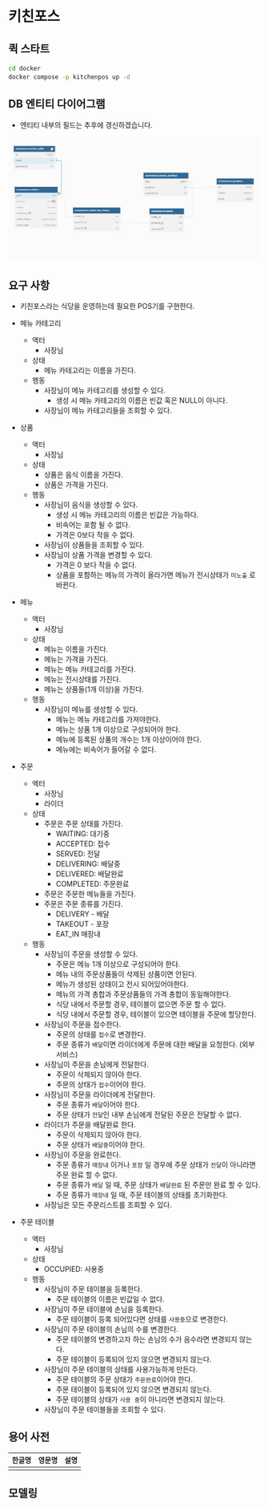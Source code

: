 # 키친포스

## 퀵 스타트

```sh
cd docker
docker compose -p kitchenpos up -d
```
## DB 엔티티 다이어그램
- 엔티티 내부의 필드는 추후에 갱신하겠습니다.

![DDD.JPG](DDD.JPG)


## 요구 사항

- 키친포스라는 식당을 운영하는데 필요한 POS기를 구현한다.
- 메뉴 카테고리
  - 액터  
    - 사장님
  - 상태
    - 메뉴 카테고리는 이름을 가진다.
  - 행동
    - 사장님이 메뉴 카테고리를 생성할 수 있다.
      - 생성 시 메뉴 카테고리의 이름은 빈값 혹은 NULL이 아니다.
    - 사장님이 메뉴 카테고리들을 조회할 수 있다.

- 상품
    - 액터
      - 사장님
    - 상태
        - 상품은 음식 이름을 가진다.
        - 상품은 가격을 가진다.
    - 행동
        - 사장님이 음식을 생성할 수 있다.
            - 생성 시 메뉴 카테고리의 이름은 빈값은 가능하다.
            - 비속어는 포함 될 수 없다.
            - 가격은 0보다 작을 수 없다.
        - 사장님이 상품들을 조회할 수 있다.
        - 사장님이 상품 가격을 변경할 수 있다.
          - 가격은 0 보다 작을 수 없다.
          - 상품을 포함하는 메뉴의 가격이 올라가면 메뉴가 전시상태가 `미노출` 로 바뀐다.

- 메뉴
    - 액터
      - 사장님
    - 상태
      - 메뉴는 이름을 가진다.
      - 메뉴는 가격을 가진다.
      - 메뉴는 메뉴 카테고리를 가진다.
      - 메뉴는 전시상태를 가진다.
      - 메뉴는 상품들(1개 이상)을 가진다.
    - 행동
      - 사장님이 메뉴를 생성할 수 있다.
        - 메뉴는 메뉴 카테고리를 가져야한다. 
        - 메뉴는 상품 1개 이상으로 구성되어야 한다.
        - 메뉴에 등록된 상품의 개수는 1개 이상이어야 한다.
        - 메뉴에는 비속어가 들어갈 수 없다.

- 주문
    - 액터
      - 사장님
      - 라이더
    - 상태
      - 주문은 주문 상태를 가진다.
        - WAITING: 대기중
        - ACCEPTED: 접수
        - SERVED: 전달
        - DELIVERING: 배달중
        - DELIVERED: 배달완료
        - COMPLETED: 주문완료
      - 주문은 주문한 메뉴들을 가진다.
      - 주문은 주문 종류를 가진다.
        - DELIVERY - 배달
        - TAKEOUT - 포장
        - EAT_IN 매장내
    - 행동
      - 사장님이 주문을 생성할 수 있다.
        - 주문은 메뉴 1개 이상으로 구성되어야 한다.
        - 메뉴 내의 주문상품들이 삭제된 상품이면 안된다.
        - 메뉴가 생성된 상태이고 전시 되어있어야한다.
        - 메뉴의 가격 총합과 주문상품들의 가격 총합이 동일해야한다.
        - 식당 내에서 주문할 경우, 테이블이 없으면 주문 할 수 없다.
        - 식당 내에서 주문할 경우, 테이블이 있으면 테이블을 주문에 할당한다.
      - 사장님이 주문을 접수한다.
        - 주문의 상태를 `접수`로 변경한다.
        - 주문 종류가 `배달`이면 라이더에게 주문에 대한 배달을 요청한다. (외부 서비스)
      - 사장님이 주문을 손님에게 전달한다.
        - 주문이 삭제되지 않아야 한다.
        - 주문의 상태가 `접수`이어야 한다.
      - 사장님이 주문을 라이더에게 전달한다.
        - 주문 종류가 `배달`이어야 한다.
        - 주문 상태가 `전달`인 내부 손님에게 전달된 주문은 전달할 수 없다.
      - 라이더가 주문을 배달완료 한다.
        - 주문이 삭제되지 않아야 한다.
        - 주문 상태가 `배달중`이어야 한다.
      - 사장님이 주문을 완료한다.
        - 주문 종류가 `매장내` 이거나 `포장` 일 경우에 주문 상태가 `전달`이 아니라면 주문 완료 할 수 없다.
        - 주문 종류가 `배달` 일 때, 주문 상태가 `배달완료` 된 주문만 완료 할 수 있다.
        - 주문 종류가 `매장내` 일 때, 주문 테이블의 상태를 초기화한다.
      - 사장님은 모든 주문리스트를 조회할 수 있다.

- 주문 테이블
  - 액터
    - 사장님
  - 상태
    - OCCUPIED: 사용중
  - 행동
    - 사장님이 주문 테이블을 등록한다.
      - 주문 테이블의 이름은 빈값일 수 없다.
    - 사장님이 주문 테이블에 손님을 등록한다.
      - 주문 테이블이 등록 되어있다면 상태를 `사용중`으로 변경한다.
    - 사장님이 주문 테이블의 손님의 수를 변경한다.
      - 주문 테이블의 변경하고자 하는 손님의 수가 음수라면 변경되지 않는다.
      - 주문 테이블이 등록되어 있지 않으면 변경되지 않는다.
    - 사장님이 주문 테이블의 상태를 사용가능하게 만든다.
      - 주문 테이블의 주문 상태가 `주문완료`이어야 한다.
      - 주문 테이블이 등록되어 있지 않으면 변경되지 않는다.
      - 주문 테이블의 상태가 `사용 중`이 아니라면 변경되지 않는다.
    - 사장님이 주문 테이블들을 조회할 수 있다.

## 용어 사전



| 한글명 | 영문명 | 설명 |
| --- | --- | --- |
|  |  |  |

## 모델링



